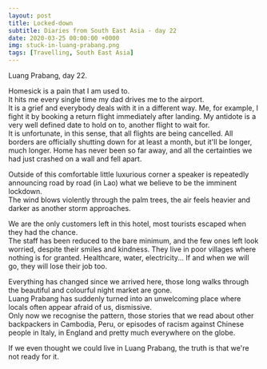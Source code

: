 ```yaml
---
layout: post
title: Locked-down
subtitle: Diaries from South East Asia - day 22
date: 2020-03-25 00:00:00 +0000
img: stuck-in-luang-prabang.png
tags: [Travelling, South East Asia]
---
```


Luang Prabang, day 22.

Homesick is a pain that I am used to.  
It hits me every single time my dad drives me to the airport.  
It is a grief and everybody deals with it in a different way.
Me, for example, I fight it by booking a return flight immediately after landing.
My antidote is a very well defined date to hold on to, another flight to wait for.  
It is unfortunate, in this sense, that all flights are being cancelled.
All borders are officially shutting down for at least a month, but it'll be longer, much longer.
Home has never been so far away, and all the certainties we had just crashed on a wall and fell apart.

Outside of this comfortable little luxurious corner a speaker is repeatedly announcing road by road (in Lao)
what we believe to be the imminent lockdown.  
The wind blows violently through the palm trees, the air feels heavier and darker as another storm approaches.

We are the only customers left in this hotel, most tourists escaped when they had the chance.  
The staff has been reduced to the bare minimum, and the few ones left look worried, despite their smiles and kindness.
They live in poor villages where nothing is for granted. Healthcare, water, electricity...
If and when we will go, they will lose their job too.

Everything has changed since we arrived here,
those long walks through the beautiful and colourful night market are gone.  
Luang Prabang has suddenly turned into an unwelcoming place where locals often appear afraid of us, dismissive.  
Only now we recognise the pattern, those stories that we read about other backpackers in Cambodia, Peru,
or episodes of racism against Chinese people in Italy, in England and pretty much everywhere on the globe.

If we even thought we could live in Luang Prabang, the truth is that we're not ready for it.
